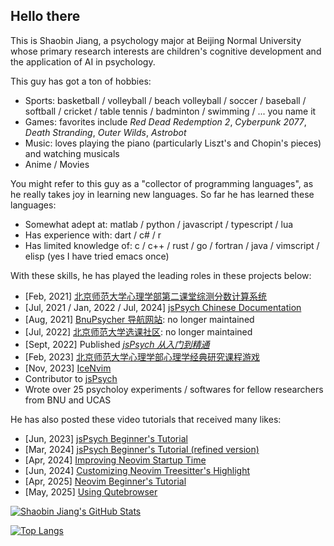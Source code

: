 ## Hello there

This is Shaobin Jiang, a psychology major at Beijing Normal University whose primary research interests are children's
cognitive development and the application of AI in psychology.

This guy has got a ton of hobbies:

- Sports: basketball / volleyball / beach volleyball / soccer / baseball / softball / cricket / table tennis / badminton / swimming / ... you name it
- Games: favorites include *Red Dead Redemption 2*, *Cyberpunk 2077*, *Death Stranding*, *Outer Wilds*, *Astrobot*
- Music: loves playing the piano (particularly Liszt's and Chopin's pieces) and watching musicals
- Anime / Movies

You might refer to this guy as a "collector of programming languages", as he really takes joy in learning new languages.
So far he has learned these languages:

- Somewhat adept at: matlab / python / javascript / typescript / lua
- Has experience with: dart / c# / r
- Has limited knowledge of: c / c++ / rust / go / fortran / java / vimscript / elisp (yes I have tried emacs once)

With these skills, he has played the leading roles in these projects below:

- [Feb, 2021] [北京师范大学心理学部第二课堂综测分数计算系统](https://github.com/Shaobin-Jiang/Second-Classroom/)
- [Jul, 2021 / Jan, 2022 / Jul, 2024] [jsPsych Chinese Documentation](https://shaobin-jiang.github.io/jsPsych-Chinese-Documentation/)
- [Aug, 2021] [BnuPsycher 导航网站](https://www.bnupsycher.cn/): no longer maintained
- [Jul, 2022] [北京师范大学选课社区](https://www.bnucourse.ltd/): no longer maintained
- [Sept, 2022] Published [*jsPsych 从入门到精通*](https://item.jd.com/13986628.html?bbtf=1)
- [Feb, 2023] [北京师范大学心理学部心理学经典研究课程游戏](https://github.com/Shaobin-Jiang/course-game/)
- [Nov, 2023] [IceNvim](https://github.com/Shaobin-Jiang/IceNvim)
- Contributor to [jsPsych](https://github.com/jspsych/jsPsych)
- Wrote over 25 psycholoy experiments / softwares for fellow researchers from BNU and UCAS

He has also posted these video tutorials that received many likes:

- [Jun, 2023] [jsPsych Beginner's Tutorial](https://www.bilibili.com/video/BV1Qs4y1y7c9/)
- [Mar, 2024] [jsPsych Beginner's Tutorial (refined version)](https://www.bilibili.com/video/BV11H4y1s7HJ/)
- [Apr, 2024] [Improving Neovim Startup Time](https://www.bilibili.com/video/BV1rz421C71B/)
- [Jun, 2024] [Customizing Neovim Treesitter's Highlight](https://www.bilibili.com/video/BV111421y7pA/)
- [Apr, 2025] [Neovim Beginner's Tutorial](https://www.bilibili.com/video/BV1N6ZRY7Etj/)
- [May, 2025] [Using Qutebrowser](https://www.bilibili.com/video/BV1Zz7ZzXERi/)

[![Shaobin Jiang's GitHub Stats](https://github-readme-stats.vercel.app/api?username=Shaobin-Jiang&count_private=true&show_icons=true&theme=shadow_blue)](https://github.com/Shaobin-Jiang)

[![Top Langs](https://github-readme-stats.vercel.app/api/top-langs/?username=Shaobin-Jiang&theme=shadow_blue)](https://github.com/Shaobin-Jiang)
